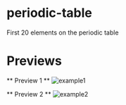 # periodic-table
First 20 elements on the periodic table
# Previews

** Preview 1 **
![example1](https://media.discordapp.net/attachments/881618109394485248/982864152144003112/unknown.png)

** Preview 2 **
![example2](https://media.discordapp.net/attachments/881618109394485248/982864222847385640/unknown.png)
